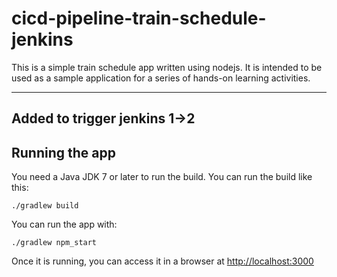 # cicd-pipeline-train-schedule-jenkins

This is a simple train schedule app written using nodejs. It is intended to be used as a sample application for a series of hands-on learning activities. 

----
Added to trigger jenkins 1->2
----

## Running the app

You need a Java JDK 7 or later to run the build. You can run the build like this:

    ./gradlew build

You can run the app with:

    ./gradlew npm_start

Once it is running, you can access it in a browser at [http://localhost:3000](http://localhost:3000)
